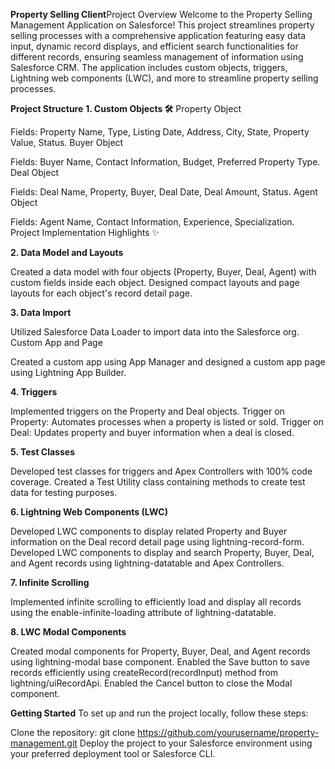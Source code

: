 **Property Selling Client**Project Overview
Welcome to the Property Selling Management Application on Salesforce! This project streamlines property selling processes with a comprehensive application featuring easy data input, dynamic record displays, and efficient search functionalities for different records, ensuring seamless management of information using Salesforce CRM. The application includes custom objects, triggers, Lightning web components (LWC), and more to streamline property selling processes.

**Project Structure**
**1. Custom Objects 🛠️**
Property Object

Fields: Property Name, Type, Listing Date, Address, City, State, Property Value, Status.
Buyer Object

Fields: Buyer Name, Contact Information, Budget, Preferred Property Type.
Deal Object

Fields: Deal Name, Property, Buyer, Deal Date, Deal Amount, Status.
Agent Object

Fields: Agent Name, Contact Information, Experience, Specialization.
Project Implementation Highlights ✨

**2. Data Model and Layouts**

Created a data model with four objects (Property, Buyer, Deal, Agent) with custom fields inside each object.
Designed compact layouts and page layouts for each object's record detail page.


**3. **Data Import****

Utilized Salesforce Data Loader to import data into the Salesforce org.
Custom App and Page

Created a custom app using App Manager and designed a custom app page using Lightning App Builder.

**4. **Triggers****

Implemented triggers on the Property and Deal objects.
Trigger on Property: Automates processes when a property is listed or sold.
Trigger on Deal: Updates property and buyer information when a deal is closed.

**5. **Test Classes****

Developed test classes for triggers and Apex Controllers with 100% code coverage.
Created a Test Utility class containing methods to create test data for testing purposes.

**6. Lightning Web Components (LWC)**

Developed LWC components to display related Property and Buyer information on the Deal record detail page using lightning-record-form.
Developed LWC components to display and search Property, Buyer, Deal, and Agent records using lightning-datatable and Apex Controllers.

**7. Infinite Scrolling**

Implemented infinite scrolling to efficiently load and display all records using the enable-infinite-loading attribute of lightning-datatable.

**8. LWC Modal Components**

Created modal components for Property, Buyer, Deal, and Agent records using lightning-modal base component.
Enabled the Save button to save records efficiently using createRecord(recordInput) method from lightning/uiRecordApi.
Enabled the Cancel button to close the Modal component.


**Getting Started**
To set up and run the project locally, follow these steps:

Clone the repository: git clone https://github.com/yourusername/property-management.git
Deploy the project to your Salesforce environment using your preferred deployment tool or Salesforce CLI.

